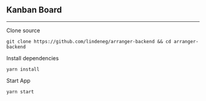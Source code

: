 Kanban Board
---
____

Clone source

`git clone https://github.com/lindeneg/arranger-backend && cd arranger-backend`

Install dependencies

`yarn install`

Start App

`yarn start`
